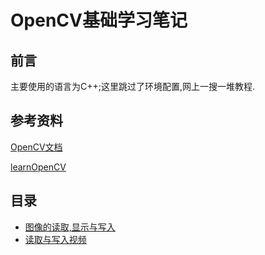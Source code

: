 # OpenCV基础学习笔记

## 前言

主要使用的语言为C++;这里跳过了环境配置,网上一搜一堆教程.

## 参考资料

[OpenCV文档](https://docs.opencv.org/4.x/index.html)

[learnOpenCV](https://learnopencv.com/)

## 目录

- [图像的读取,显示与写入](docs/read_display_write.md)
- [读取与写入视频](docs/read_write_video.md)

